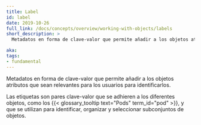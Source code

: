 ```yaml
---
title: Label
id: label
date: 2019-10-26
full_link: /docs/concepts/overview/working-with-objects/labels
short_description: >
  Metadatos en forma de clave-valor que permite añadir a los objetos atributos que sean relevantes para los usuarios para identificarlos.

aka: 
tags:
- fundamental
---
```

Metadatos en forma de clave-valor que permite añadir a los objetos atributos que sean relevantes para los usuarios para identificarlos.

<!--more--> 
Las etiquetas son pares clave-valor que se adhieren a los diferentes objetos, como los {{< glossary_tooltip text="Pods" term_id="pod" >}}, y que se utilizan para identificar, organizar y seleccionar subconjuntos de objetos.
